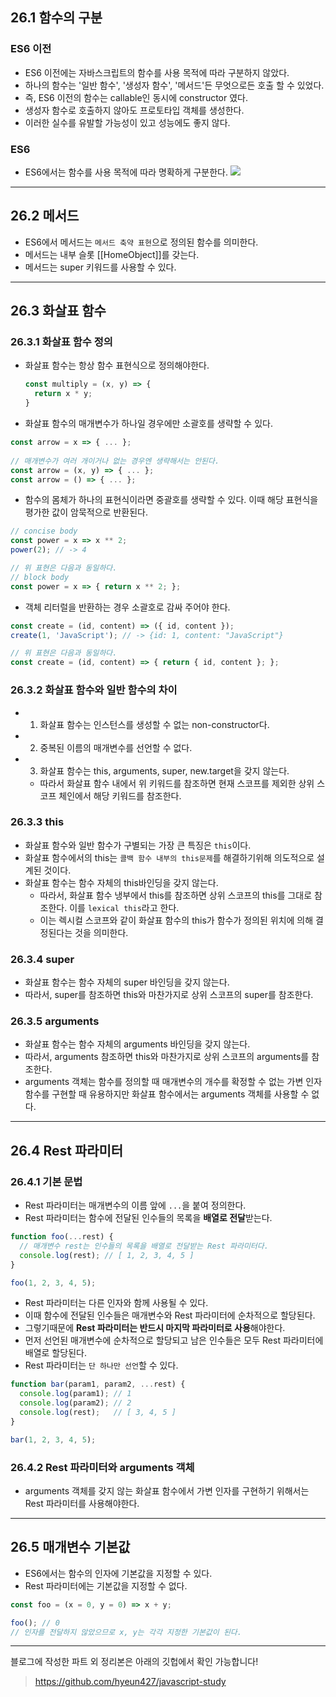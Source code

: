 ## 26.1 함수의 구분

### ES6 이전
- ES6 이전에는 자바스크립트의 함수를 사용 목적에 따라 구분하지 않았다. 
- 하나의 함수는 '일반 함수', '생성자 함수', '메서드'든 무엇으로든 호출 할 수 있었다.
- 즉, ES6 이전의 함수는 callable인 동시에 constructor 였다.
- 생성자 함수로 호출하지 않아도 프로토타입 객체를 생성한다.
- 이러한 실수를 유발할 가능성이 있고 성능에도 좋지 않다.

### ES6
- ES6에서는 함수를 사용 목적에 따라 명확하게 구분한다.
![](https://velog.velcdn.com/images/hyeun427/post/9da94fef-5286-42ba-a113-f82d4407a790/image.png)

---

## 26.2 메서드

- ES6에서 메서드는 ```메서드 축약 표현```으로 정의된 함수를 의미한다.
- 메서드는 내부 슬롯 [[HomeObject]]를 갖는다.
- 메서드는 super 키워드를 사용할 수 있다.

---

## 26.3 화살표 함수

### 26.3.1 화살표 함수 정의

- 화살표 함수는 항상 함수 표현식으로 정의해야한다. 
  ```js
  const multiply = (x, y) => {
    return x * y;
  }
  ```
- 화살표 함수의 매개변수가 하나일 경우에만 소괄호를 생략할 수 있다.
```js
const arrow = x => { ... };
                    
// 매개변수가 여러 개이거나 없는 경우엔 생략해서는 안된다.                 
const arrow = (x, y) => { ... };
const arrow = () => { ... };
```

- 함수의 몸체가 하나의 표현식이라면 중괄호를 생략할 수 있다. 이때 해당 표현식을 평가한 값이 암묵적으로 반환된다.

```js
// concise body
const power = x => x ** 2;
power(2); // -> 4

// 위 표현은 다음과 동일하다.
// block body
const power = x => { return x ** 2; };
```

- 객체 리터럴을 반환하는 경우 소괄호로 감싸 주어야 한다.

```js
const create = (id, content) => ({ id, content });
create(1, 'JavaScript'); // -> {id: 1, content: "JavaScript"}

// 위 표현은 다음과 동일하다.
const create = (id, content) => { return { id, content }; };
```

### 26.3.2 화살표 함수와 일반 함수의 차이

- 1. 화살표 함수는 인스턴스를 생성할 수 없는 non-constructor다.
- 2. 중복된 이름의 매개변수를 선언할 수 없다.
- 3. 화살표 함수는 this, arguments, super, new.target을 갖지 않는다.
	- 따라서 화살표 함수 내에서 위 키워드를 참조하면 현재 스코프를 제외한 상위 스코프 체인에서 해당 키워드를 참조한다.

### 26.3.3 this

- 화살표 함수와 일반 함수가 구별되는 가장 큰 특징은 ```this```이다.
- 화살표 함수에서의 this는 ```콜백 함수 내부의 this문제```를 해결하기위해 의도적으로 설계된 것이다.
- 화살표 함수는 함수 자체의 this바인딩을 갖지 않는다.
	- 따라서, 화살표 함수 냉부에서 this를 참조하면 상위 스코프의 this를 그대로 참조한다. 이를 ```lexical this```라고 한다.
    - 이는 렉시컬 스코프와 같이 화살표 함수의 this가 함수가 정의된 위치에 의해 결정된다는 것을 의미한다.

### 26.3.4 super

- 화살표 함수는 함수 자체의 super 바인딩을 갖지 않는다.
- 따라서, super를 참조하면 this와 마찬가지로 상위 스코프의 super를 참조한다.

### 26.3.5 arguments

- 화살표 함수는 함수 자체의 arguments 바인딩을 갖지 않는다.
- 따라서, arguments 참조하면 this와 마찬가지로 상위 스코프의 arguments를 참조한다.
- arguments 객체는 함수를 정의할 때 매개변수의 개수를 확정할 수 없는 가변 인자 함수를 구현할 때 유용하지만 화살표 함수에서는 arguments 객체를 사용할 수 없다. 

---

## 26.4 Rest 파라미터

### 26.4.1 기본 문법

- Rest 파라미터는 매개변수의 이름 앞에 ```...```을 붙여 정의한다.
- Rest 파라미터는 함수에 전달된 인수들의 목록을 **배열로 전달**받는다.

```js
function foo(...rest) {
  // 매개변수 rest는 인수들의 목록을 배열로 전달받는 Rest 파라미터다.
  console.log(rest); // [ 1, 2, 3, 4, 5 ]
}

foo(1, 2, 3, 4, 5);
```
- Rest 파라미터는 다른 인자와 함께 사용될 수 있다.
- 이때 함수에 전달된 인수들은 매개변수와 Rest 파라미터에 순차적으로 할당된다.
- 그렇기때문에 **Rest 파라미터는 반드시 마지막 파라미터로 사용**해야한다.
- 먼저 선언된 매개변수에 순차적으로 할당되고 남은 인수들은 모두 Rest 파라미터에 배열로 할당된다.
- Rest 파라미터는 ```단 하나만 선언```할 수 있다.

```js
function bar(param1, param2, ...rest) {
  console.log(param1); // 1
  console.log(param2); // 2
  console.log(rest);   // [ 3, 4, 5 ]
}

bar(1, 2, 3, 4, 5);
```

### 26.4.2 Rest 파라미터와 arguments 객체

- arguments 객체를 갖지 않는 화살표 함수에서 가변 인자를 구현하기 위해서는 Rest 파라미터를 사용해야한다.

---

## 26.5 매개변수 기본값

- ES6에서는 함수의 인자에 기본값을 지정할 수 있다.
- Rest 파라미터에는 기본값을 지정할 수 없다.

```js
const foo = (x = 0, y = 0) => x + y;

foo(); // 0
// 인자를 전달하지 않았으므로 x, y는 각각 지정한 기본값이 된다.
```

---
블로그에 작성한 파트 외 정리본은 아래의 깃헙에서 확인 가능합니다!
> https://github.com/hyeun427/javascript-study


